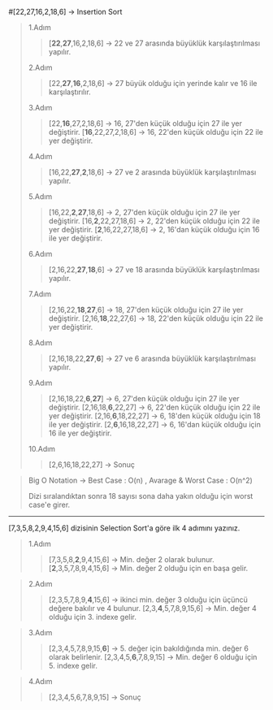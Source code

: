 #[22,27,16,2,18,6] -> Insertion Sort

>1.Adım
>>[**22**,**27**,16,2,18,6] -> 22 ve 27 arasında büyüklük karşılaştırılması yapılır.
>
>2.Adım
>>[22,**27**,**16**,2,18,6] -> 27 büyük olduğu için yerinde kalır ve 16 ile karşılaştırılır.
>
>3.Adım
>>[22,**16**,27,2,18,6] -> 16, 27'den küçük olduğu için 27 ile yer değiştirir.
>>[**16**,22,27,2,18,6] -> 16, 22'den küçük olduğu için 22 ile yer değiştirir.
>
>4.Adım
>>[16,22,**27**,**2**,18,6] -> 27 ve 2 arasında büyüklük karşılaştırılması yapılır.
>
>5.Adım
>>[16,22,**2**,**27**,18,6] -> 2, 27'den küçük olduğu için 27 ile yer değiştirir.
>>[16,**2**,22,27,18,6] -> 2, 22'den küçük olduğu için 22 ile yer değiştirir.
>>[**2**,16,22,27,18,6] -> 2, 16'dan küçük olduğu için 16 ile yer değiştirir.
>
>6.Adım
>>[2,16,22,**27**,**18**,6] -> 27 ve 18 arasında büyüklük karşılaştırılması yapılır.
>
>7.Adım
>>[2,16,22,**18**,**27**,6] -> 18, 27'den küçük olduğu için 27 ile yer değiştirir.
>>[2,16,**18**,22,27,6] -> 18, 22'den küçük olduğu için 22 ile yer değiştirir.
>
>8.Adım
>>[2,16,18,22,**27**,**6**] -> 27 ve 6 arasında büyüklük karşılaştırılması yapılır.
>
>9.Adım
>>[2,16,18,22,**6**,**27**] -> 6, 27'den küçük olduğu için 27 ile yer değiştirir.
>>[2,16,18,**6**,22,27] -> 6, 22'den küçük olduğu için 22 ile yer değiştirir.
>>[2,16,**6**,18,22,27] -> 6, 18'den küçük olduğu için 18 ile yer değiştirir.
>>[2,**6**,16,18,22,27] -> 6, 16'dan küçük olduğu için 16 ile yer değiştirir.
>
>10.Adım
>>[2,6,16,18,22,27] -> Sonuç

>Big O Notation -> Best Case : O(n) , Avarage & Worst Case : O(n^2) 
>
>Dizi sıralandıktan sonra 18 sayısı sona daha yakın olduğu için worst case'e girer.

******
[7,3,5,8,2,9,4,15,6] dizisinin Selection Sort'a göre ilk 4 adımını yazınız.

>1.Adım
>>[7,3,5,8,**2**,9,4,15,6] -> Min. değer 2 olarak bulunur.
>>[**2**,3,5,7,8,9,4,15,6] -> Min. değer 2 olduğu için en başa gelir.

>2.Adım
>>[2,3,5,7,8,9,**4**,15,6] -> ikinci min. değer 3 olduğu için üçüncü değere bakılır ve 4 bulunur.
>>[2,3,**4**,5,7,8,9,15,6] -> Min. değer 4 olduğu için 3. indexe gelir.

>3.Adım
>>[2,3,4,5,7,8,9,15,**6**] -> 5. değer için bakıldığında min. değer 6 olarak belirlenir.
>>[2,3,4,5,**6**,7,8,9,15] -> Min. değer 6 olduğu için 5. indexe gelir.

>4.Adım
>>[2,3,4,5,6,7,8,9,15] -> Sonuç